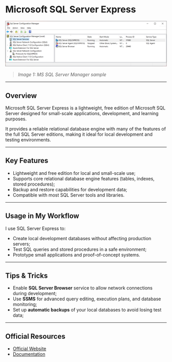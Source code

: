 # Microsoft SQL Server Express

![MSSQLServerExpress.png](Images/MSSQLServerExpress.png)
> _Image 1: MS SQL Server Manager sample_

---

## Overview

Microsoft SQL Server Express is a lightweight, free edition of Microsoft SQL Server designed for small-scale applications, development, and learning purposes.

It provides a reliable relational database engine with many of the features of the full SQL Server editions, making it ideal for local development and testing environments.

---

## Key Features
-   Lightweight and free edition for local and small-scale use;
-   Supports core relational database engine features (tables, indexes, stored procedures);
-   Backup and restore capabilities for development data;
-   Compatible with most SQL Server tools and libraries.

---

## Usage in My Workflow
I use SQL Server Express to:  
-   Create local development databases without affecting production servers;
-   Test SQL queries and stored procedures in a safe environment;
-   Prototype small applications and proof-of-concept systems.

---

## Tips & Tricks
-   Enable **SQL Server Browser** service to allow network connections during development;
-   Use **SSMS** for advanced query editing, execution plans, and database monitoring;
-   Set up **automatic backups** of your local databases to avoid losing test data; 

---

## Official Resources
-   [Official Website](https://www.microsoft.com/en-us/sql-server/sql-server-downloads)  
-   [Documentation](https://docs.microsoft.com/en-us/sql/sql-server/?view=sql-server-ver16)  
